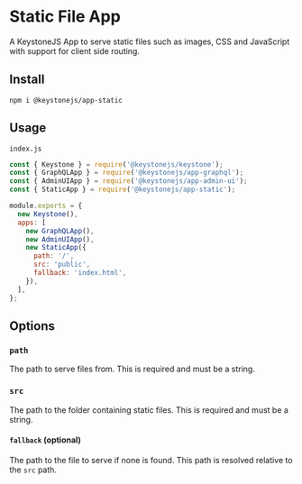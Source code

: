 <!--[meta]
section: api
subSection: apps
title: Static App
[meta]-->

# Static File App

A KeystoneJS App to serve static files such as images, CSS and JavaScript with support for client side routing.

## Install 

``` npm i @keystonejs/app-static ```

## Usage

`index.js`

```js
const { Keystone } = require('@keystonejs/keystone');
const { GraphQLApp } = require('@keystonejs/app-graphql');
const { AdminUIApp } = require('@keystonejs/app-admin-ui');
const { StaticApp } = require('@keystonejs/app-static');

module.exports = {
  new Keystone(),
  apps: [
    new GraphQLApp(),
    new AdminUIApp(),
    new StaticApp({
      path: '/',
      src: 'public',
      fallback: 'index.html',
    }),
  ],
};
```

## Options

### `path`

The path to serve files from. This is required and must be a string.

### `src`

The path to the folder containing static files. This is required and must be a string.

#### `fallback` (optional)

The path to the file to serve if none is found. This path is resolved relative to the `src` path.
